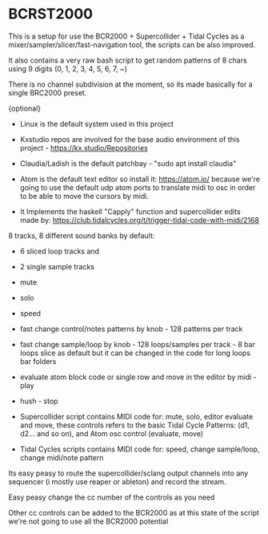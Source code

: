 # BCRST2000

This is a setup for use the BCR2000 + Supercollider + Tidal Cycles as a mixer/sampler/slicer/fast-navigation tool, the scripts can be also improved.

It also contains a very raw bash script to get random patterns of 8 chars using 9 digits (0, 1, 2, 3, 4, 5, 6, 7, ~)

There is no channel subdivision at the moment, so its made basically for a single BRC2000 preset.

{optional}
- Linux is the default system used in this project
- Kxstudio repos are involved for the base audio environment of this project - https://kx.studio/Repositories
- Claudia/Ladish is the default patchbay - "sudo apt install claudia" 
- Atom is the default text editor so install it: https://atom.io/ because we're going to use the default udp atom ports to translate midi to osc in order to be able to move the cursors by midi.

- It Implements the haskell "Capply" function and supercollider edits made by: https://club.tidalcycles.org/t/trigger-tidal-code-with-midi/2168

8 tracks, 8 different sound banks by default: 
- 6 sliced loop tracks and  
- 2 single sample tracks
- mute
- solo
- speed
- fast change control/notes patterns by knob - 128 patterns per track
- fast change sample/loop by knob - 128 loops/samples per track - 8 bar loops slice as default but it can be changed in the code for long loops bar folders
- evaluate atom block code or single row and move in the editor by midi - play
- hush - stop

- Supercollider script contains MIDI code for: mute, solo, editor evaluate and move, these controls refers to the basic Tidal Cycle Patterns: (d1, d2... and so on), and Atom osc control (evaluate, move) 
 
- Tidal Cycles scripts contains MIDI code for: speed, change sample/loop, change midi/note pattern   

Its easy peasy to route the supercollider/sclang output channels into any sequencer (i mostly use reaper or ableton) and record the stream.

Easy peasy change the cc number of the controls as you need

Other cc controls can be added to the BCR2000 as at this state of the script we're not going to use all the BCR2000 potential 
